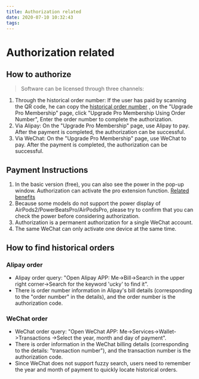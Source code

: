 ```yaml
---
title: Authorization related
date: 2020-07-10 10:32:43
tags:
---
```

# Authorization related

## How to authorize
> Software can be licensed through three channels:
1. Through the historical order number: If the user has paid by scanning the QR code, he can copy the [historical order number](#How-to-find-historical-orders) , on the "Upgrade Pro Membership" page, click "Upgrade Pro Membership Using Order Number", Enter the order number to complete the authorization.
2. Via Alipay: On the "Upgrade Pro Membership" page, use Alipay to pay. After the payment is completed, the authorization can be successful.
3. Via WeChat: On the "Upgrade Pro Membership" page, use WeChat to pay. After the payment is completed, the authorization can be successful.

## Payment Instructions
1. In the basic version (free), you can also see the power in the pop-up window. Authorization can activate the pro extension function. [Related benefits](/en/2020/07/10/pro/)
2. Because some models do not support the power display of AirPods2/PowerBeatsPro/AirPodsPro, please try to confirm that you can check the power before considering authorization.
3. Authorization is a permanent authorization for a single WeChat account.
4. The same WeChat can only activate one device at the same time.

## How to find historical orders
### Alipay order
* Alipay order query: "Open Alipay APP: Me->Bill->Search in the upper right corner->Search for the keyword 'ucky' to find it".
* There is order number information in Alipay's bill details (corresponding to the "order number" in the details), and the order number is the authorization code.
### WeChat order
* WeChat order query: "Open WeChat APP: Me->Services->Wallet->Transactions ->Select the year, month and day of payment".
* There is order information in the WeChat billing details (corresponding to the details: "transaction number"), and the transaction number is the authorization code.
* Since WeChat does not support fuzzy search, users need to remember the year and month of payment to quickly locate historical orders.

